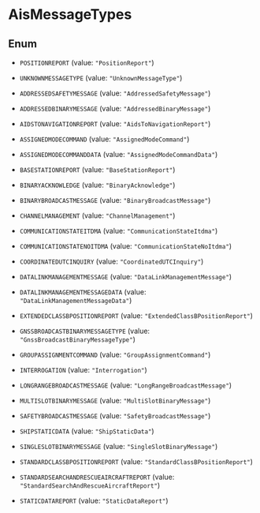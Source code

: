 

# AisMessageTypes

## Enum


* `POSITIONREPORT` (value: `"PositionReport"`)

* `UNKNOWNMESSAGETYPE` (value: `"UnknownMessageType"`)

* `ADDRESSEDSAFETYMESSAGE` (value: `"AddressedSafetyMessage"`)

* `ADDRESSEDBINARYMESSAGE` (value: `"AddressedBinaryMessage"`)

* `AIDSTONAVIGATIONREPORT` (value: `"AidsToNavigationReport"`)

* `ASSIGNEDMODECOMMAND` (value: `"AssignedModeCommand"`)

* `ASSIGNEDMODECOMMANDDATA` (value: `"AssignedModeCommandData"`)

* `BASESTATIONREPORT` (value: `"BaseStationReport"`)

* `BINARYACKNOWLEDGE` (value: `"BinaryAcknowledge"`)

* `BINARYBROADCASTMESSAGE` (value: `"BinaryBroadcastMessage"`)

* `CHANNELMANAGEMENT` (value: `"ChannelManagement"`)

* `COMMUNICATIONSTATEITDMA` (value: `"CommunicationStateItdma"`)

* `COMMUNICATIONSTATENOITDMA` (value: `"CommunicationStateNoItdma"`)

* `COORDINATEDUTCINQUIRY` (value: `"CoordinatedUTCInquiry"`)

* `DATALINKMANAGEMENTMESSAGE` (value: `"DataLinkManagementMessage"`)

* `DATALINKMANAGEMENTMESSAGEDATA` (value: `"DataLinkManagementMessageData"`)

* `EXTENDEDCLASSBPOSITIONREPORT` (value: `"ExtendedClassBPositionReport"`)

* `GNSSBROADCASTBINARYMESSAGETYPE` (value: `"GnssBroadcastBinaryMessageType"`)

* `GROUPASSIGNMENTCOMMAND` (value: `"GroupAssignmentCommand"`)

* `INTERROGATION` (value: `"Interrogation"`)

* `LONGRANGEBROADCASTMESSAGE` (value: `"LongRangeBroadcastMessage"`)

* `MULTISLOTBINARYMESSAGE` (value: `"MultiSlotBinaryMessage"`)

* `SAFETYBROADCASTMESSAGE` (value: `"SafetyBroadcastMessage"`)

* `SHIPSTATICDATA` (value: `"ShipStaticData"`)

* `SINGLESLOTBINARYMESSAGE` (value: `"SingleSlotBinaryMessage"`)

* `STANDARDCLASSBPOSITIONREPORT` (value: `"StandardClassBPositionReport"`)

* `STANDARDSEARCHANDRESCUEAIRCRAFTREPORT` (value: `"StandardSearchAndRescueAircraftReport"`)

* `STATICDATAREPORT` (value: `"StaticDataReport"`)



